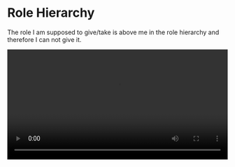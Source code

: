 
# Role Hierarchy

The role I am supposed to give/take is above me in the role hierarchy and therefore I can not give it.

<video width="964" height="648" controls style="width: 100%; height: auto;">
  <source src="/vid/help/hierarchy_fix.mp4" type="video/mp4">
</video>